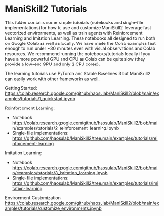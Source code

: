 # ManiSkill2 Tutorials

This folder contains some simple tutorials (notebooks and single-file implementations) for how to use and customize ManiSkill2, leverage fast vectorized environments, as well as train agents with Reinforcement Learning and Imitation Learning. These notebooks all designed to run both on Google Colab as well as locally. We have made the Colab examples fast enough to run under ~30 minutes even with visual observations and Colab resources. We recommend running the notebooks/tutorials locally if you have a more powerful GPU and CPU as Colab can be quite slow (they provide a low-end GPU and only 2 CPU cores).

The learning tutorials use PyTorch and Stable Baselines 3 but ManiSkill2 can easily work with other frameworks as well. 

Getting Started: https://colab.research.google.com/github/haosulab/ManiSkill2/blob/main/examples/tutorials/1_quickstart.ipynb

Reinforcement Learning:
 - Notebook https://colab.research.google.com/github/haosulab/ManiSkill2/blob/main/examples/tutorials/2_reinforcement_learning.ipynb
 - Single-file implementations: https://github.com/haosulab/ManiSkill2/tree/main/examples/tutorials/reinforcement-learning

Imitation Learning: 
 - Notebook https://colab.research.google.com/github/haosulab/ManiSkill2/blob/main/examples/tutorials/3_imitation_learning.ipynb
 - Single-file implementations: https://github.com/haosulab/ManiSkill2/tree/main/examples/tutorials/imitation-learning

Environment Customization: https://colab.research.google.com/github/haosulab/ManiSkill2/blob/main/examples/tutorials/customize_environments.ipynb
